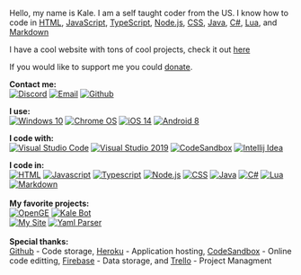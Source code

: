 Hello, my name is Kale. I am a self taught coder from the US.
I know how to code in [HTML](https://developer.mozilla.org/en-US/docs/Web/HTML), [JavaScript](https://www.javascript.com/), [TypeScript](https://www.typescriptlang.org/), [Node.js](https://nodejs.org/), [CSS](https://www.w3.org/Style/CSS/Overview.en.html), [Java](https://www.java.com/), [C#](https://docs.microsoft.com/en-us/dotnet/csharp/), [Lua](https://www.lua.org/), and [Markdown](https://www.markdownguide.org/) 

I have a cool website with tons of cool projects, check it out [here](https://kaleko.ga/)

If you would like to support me you could [donate](https://patreon.com/Kale_Ko).

**Contact me:**\
[![Discord](https://img.shields.io/badge/Discord-%237289DA.svg?style=for-the-badge&logo=discord&logoColor=white)](https://discord.com/invite/pTKcJjwJ3G)
[![Email](https://img.shields.io/badge/Email-00B1DE?style=for-the-badge&logo=gmail&logoColor=white)](mailto:contact@kaleko.ga)
[![Github](https://img.shields.io/badge/github-%23121011.svg?style=for-the-badge&logo=github&logoColor=white)](https://github.com/Kale-Ko)

**I use:**\
[![Windows 10](https://img.shields.io/badge/Windows%2010-0078D6?style=for-the-badge&logo=windows&logoColor=white)](https://www.microsoft.com/en-us/windows/get-windows-10)
[![Chrome OS](https://img.shields.io/badge/Chrome%20OS-FFCE44?style=for-the-badge&logo=googlechrome&logoColor=black)](https://www.google.com/chromebook/chrome-os/)
[![iOS 14](https://img.shields.io/badge/iOS%2014-000000?style=for-the-badge&logo=ios&logoColor=white)](https://www.apple.com/ios/)
[![Android 8](https://img.shields.io/badge/Android%208-3DDC84?style=for-the-badge&logo=android&logoColor=white)](https://www.android.com/)

**I code with:**\
[![Visual Studio Code](https://img.shields.io/badge/VisualStudioCode-0078d7.svg?style=for-the-badge&logo=visual-studio-code&logoColor=white)](https://code.visualstudio.com/)
[![Visual Studio 2019](https://img.shields.io/badge/VisualStudio-5C2D91.svg?style=for-the-badge&logo=visual-studio&logoColor=white)](https://visualstudio.microsoft.com/)
[![CodeSandbox](https://img.shields.io/badge/CodeSandbox-222222?style=for-the-badge&logo=codesandbox&logoColor=white)](https://codesandbox.io/)
[![Intellij Idea](https://img.shields.io/badge/IntelliJIDEA-000000.svg?style=for-the-badge&logo=intellij-idea&logoColor=white)](https://www.jetbrains.com/idea/)

**I code in:**\
[![HTML](https://img.shields.io/badge/html-%23E34F26.svg?style=for-the-badge&logo=html5&logoColor=white)](https://developer.mozilla.org/en-US/docs/Web/HTML)
[![Javascript](https://img.shields.io/badge/javascript-%23323330.svg?style=for-the-badge&logo=javascript&logoColor=%23F7DF1E)](https://www.javascript.com/)
[![Typescript](https://img.shields.io/badge/typescript-%23007ACC.svg?style=for-the-badge&logo=typescript&logoColor=white)](https://www.typescriptlang.org/)
[![Node.js](https://img.shields.io/badge/node.js-%2343853D.svg?style=for-the-badge&logo=node.js&logoColor=white)](https://nodejs.org/)
[![CSS](https://img.shields.io/badge/css-%231572B6.svg?style=for-the-badge&logo=css3&logoColor=white)](https://www.w3.org/Style/CSS/Overview.en.html)
[![Java](https://img.shields.io/badge/java-%23ED8B00.svg?style=for-the-badge&logo=java&logoColor=white)](https://www.java.com/)
[![C#](https://img.shields.io/badge/c%23-%23239120.svg?style=for-the-badge&logo=c-sharp&logoColor=white)](https://docs.microsoft.com/en-us/dotnet/csharp/)
[![Lua](https://img.shields.io/badge/lua-%232C2D72.svg?style=for-the-badge&logo=lua&logoColor=white)](https://www.lua.org/)
[![Markdown](https://img.shields.io/badge/markdown-%23000000.svg?style=for-the-badge&logo=markdown&logoColor=white)](https://www.markdownguide.org/)
\
\
**My favorite projects:**\
[![OpenGE](https://github-readme-stats.vercel.app/api/pin/?username=Kale-Ko&repo=OpenGE&show_owner=true&theme=gruvbox&border_radius=12&hide_border=true&cache_seconds=1800&bg_color=0D1117)](https://github.com/Kale-Ko/OpenGE)
[![Kale Bot](https://github-readme-stats.vercel.app/api/pin/?username=Kale-Ko&repo=Kale-Bot&show_owner=true&theme=gruvbox&border_radius=12&hide_border=true&cache_seconds=1800&bg_color=0D1117)](https://github.com/Kale-Ko/Kale-Bot)\
[![My Site](https://github-readme-stats.vercel.app/api/pin/?username=Kale-Ko&repo=My-Site&show_owner=true&theme=gruvbox&border_radius=12&hide_border=true&cache_seconds=1800&bg_color=0D1117)](https://github.com/Kale-Ko/My-Site)
[![Yaml Parser](https://github-readme-stats.vercel.app/api/pin/?username=Kale-Ko&repo=Yaml-Parser&show_owner=true&theme=gruvbox&border_radius=12&hide_border=true&cache_seconds=1800&bg_color=0D1117)](https://github.com/Kale-Ko/Yaml-Parser)
\
\
**Special thanks:**\
[Github](https://github.com/) - Code storage,
[Heroku](https://heroku.com/) - Application hosting,
[CodeSandbox](https://codesandbox.io/) - Online code editting,
[Firebase](https://firebase.google.com/) - Data storage,
and
[Trello](https://trello.com/) - Project Managment
